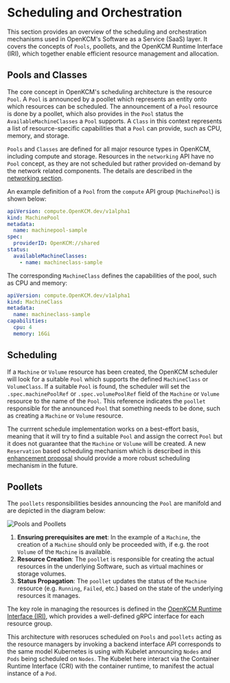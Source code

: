 # Scheduling and Orchestration

This section provides an overview of the scheduling and orchestration mechanisms used in OpenKCM's Software as 
a Service (SaaS) layer. It covers the concepts of `Pools`, poollets, and the OpenKCM Runtime Interface (IRI), 
which together enable efficient resource management and allocation.

## Pools and Classes

The core concept in OpenKCM's scheduling architecture is the resource `Pool`. A `Pool` is announced by a poollet which represents
an entity onto which resources can be scheduled. The announcement of a `Pool` resource is done by a poollet, which 
also provides in the `Pool` status the `AvailableMachineClasses` a `Pool` supports. A `Class` in this context represents 
a list of resource-specific capabilities that a `Pool` can provide, such as CPU, memory, and storage.

`Pools` and `Classes` are defined for all major resource types in OpenKCM, including compute and storage. Resources in the
`networking` API have no `Pool` concept, as they are not scheduled but rather provided on-demand by the network related
components. The details are described in the [networking section](/saas/architecture/networking).

An example definition of a `Pool` from the `compute` API group (`MachinePool`) is shown below:

```yaml
apiVersion: compute.OpenKCM.dev/v1alpha1
kind: MachinePool
metadata:
  name: machinepool-sample
spec:
  providerID: OpenKCM://shared
status:
  availableMachineClasses:
    - name: machineclass-sample
```

The corresponding `MachineClass` defines the capabilities of the pool, such as CPU and memory:

```yaml
apiVersion: compute.OpenKCM.dev/v1alpha1
kind: MachineClass
metadata:
  name: machineclass-sample
capabilities:
  cpu: 4
  memory: 16Gi
```

## Scheduling

If a `Machine` or `Volume` resource has been created, the OpenKCM scheduler will look for a suitable `Pool` which
supports the defined `MachineClass` or `VolumeClass`. If a suitable `Pool` is found, the scheduler will set the `.spec.machinePoolRef` 
or `.spec.volumePoolRef` field of the `Machine` or `Volume` resource to the name of the `Pool`. This reference indicates
the `poollet` responsible for the announced `Pool` that something needs to be done, such as creating a `Machine` or `Volume` resource.

The currrent schedule implementation works on a best-effort basis, meaning that it will try to find a suitable `Pool` and
assign the correct `Pool` but it does not guarantee that the `Machine` or `Volume` will be created. A new `Reservation` 
based scheduling mechanism which is described in this [enhancement proposal](https://github.com/openkcm/openkcm.github.io/blob/main/docs/proposals/11-scheduling.md)
should provide a more robust scheduling mechanism in the future.

## Poollets 

The `poollets` responsibilities besides announcing the `Pool` are manifold and are depicted in the diagram below:

![Pools and Poollets](/poolsandpoollets.png)

1. **Ensuring prerequisites are met**: In the example of a `Machine`, the creation of a `Machine` should only be 
   proceeded with, if e.g. the root `Volume` of the `Machine` is available. 
2. **Resource Creation**: The `poollet` is responsible for creating the actual resources in the underlying Software, such as 
   virtual machines or storage volumes.
3. **Status Propagation**: The `poollet` updates the status of the `Machine` resource (e.g. `Running`, `Failed`, etc.) based on the 
   state of the underlying resources it manages.

The key role in managing the resources is defined in the [OpenKCM Runtime Interface (IRI)](/saas/architecture/runtime-interface), 
which provides a well-defined gRPC interface for each resource group. 

This architecture with resoruces scheduled on `Pools` and `poollets` acting as the resource managers by invoking a backend
interface API corresponds to the same model Kubernetes is using with Kubelet announcing `Nodes` and `Pods` being scheduled
on `Nodes`. The Kubelet here interact via the Container Runtime Interface (CRI) with the container runtime, to manifest 
the actual instance of a `Pod`.

